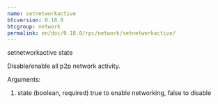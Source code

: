 ```yaml
---
name: setnetworkactive
btcversion: 0.18.0
btcgroup: network
permalink: en/doc/0.18.0/rpc/network/setnetworkactive/
---
```


setnetworkactive state

Disable/enable all p2p network activity.

Arguments:
1. state    (boolean, required) true to enable networking, false to disable


